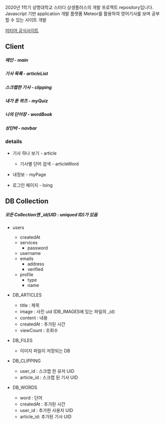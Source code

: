 2020년 1학기 상명대학교 스터디 상생플러스의 개발 프로젝트 repository입니다.   
Javascript 기반 application 개발 플랫폼 Meteor를 활용하여 영어기사를 보며 공부할 수 있는 사이트 개발

[미티어 공식사이트](https://www.meteor.com/)

## Client
##### 메인 - main
##### 기사 목록 - articleList
##### 스크랩한 기사 - clipping
##### 내가 푼 퀴즈 - myQuiz
##### 나의 단어장 - wordBook
##### 상단바 - navbar

### details
* 기사 하나 보기 - article
    * 기사별 단어 검색 - articleWord

* 내정보 - myPage
* 로그인 페이지 - loing

## DB Collection
##### 모든 Collection엔 _id(UID : uniqued ID)가 있음
* users
    * createdAt
    * services
        * password
    * username
    * emails
        * address
        * verified
    * profile
        * type
        * name
        

* DB_ARTICLES
    * title : 제목
    * image : 사진 uid (DB_IMAGES에 있는 파일의 _id)
    * content : 내용
    * createdAt : 추가된 시간
    * viewCount : 조회수
    
        
* DB_FILES
    * 이미지 파일이 저장되는 DB
    
* DB_CLIPPING
    * user_id : 스크랩 한 유저 UID
    * article_id : 스크랩 된 기사 UID

* DB_WORDS
    * word : 단어
    * createdAt : 추가된 시간
    * user_id : 추가한 사용자 UID
    * article_id: 추가된 기사 UID


